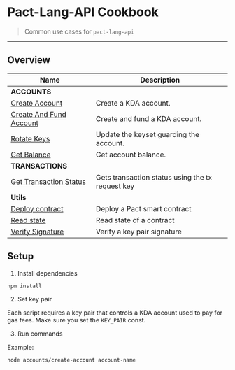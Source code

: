 # Pact-Lang-API Cookbook

> Common use cases for `pact-lang-api`

---

## Overview

| Name | Description |
| ----------- | ----------- |
| **ACCOUNTS**  | |
| [Create Account](./accounts/create-account.js) | Create a KDA account. |
| [Create And Fund Account](./accounts/transfer-create.js) | Create and fund a KDA account.|
| [Rotate Keys](./accounts/rotate.js) | Update the keyset guarding the account. |
| [Get Balance](./accounts/get-balance.js) | Get account balance. |
| **TRANSACTIONS** | |
| [Get Transaction Status](./transactions/get-status.js)| Gets transaction status using the tx request key|
| **Utils** | |
| [Deploy contract](./utils/deploy-contract.js) | Deploy a Pact smart contract |
| [Read state](./utils/read-state.js) | Read state of a contract |
| [Verify Signature](./utils/verify-sig.js) | Verify a key pair signature |

## Setup
1. Install dependencies

```bash
npm install
```

2. Set key pair

Each script requires a key pair that controls a KDA account used to pay for gas fees. Make sure you set the `KEY_PAIR` const.

3. Run commands

Example:

```bash
node accounts/create-account account-name

```

